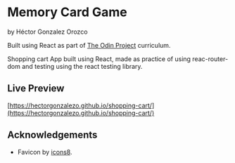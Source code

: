
# Memory Card Game

by Héctor Gonzalez Orozco

Built using React as part of [The Odin Project](https://www.theodinproject.com/) curriculum.

Shopping cart App built using React, made as practice of using reac-router-dom and testing using the react testing library.

## Live Preview

[https://hectorgonzalezo.github.io/shopping-cart/](https://hectorgonzalezo.github.io/shopping-cart/)

## Acknowledgements

- Favicon by [icons8](https://icons8.com/).

